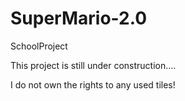 # SuperMario-2.0
SchoolProject

This project is still under construction....

I do not own the rights to any used tiles! 
